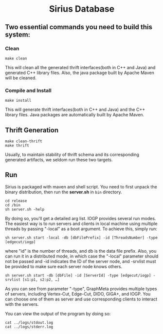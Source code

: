<center>
<h1>Sirius Database</h1>
</center>

## Two essential commands you need to build this system:

###  Clean
```
make clean
```
This will clean all the generated thrift interfaces(both in C++ and Java) and generated C++ library files.  Also, the java package built by Apache Maven will be cleaned.

### Compile and Install
```
make install
```
This will generate thrift interfaces(both in C++ and Java) and the C++ library files. Java packages are automatically built by Apache Maven.

## Thrift Generation
```
make clean-thrift
make thrift
```
Usually, to maintain stability of thrift schema and its corresponding generated artifacts, we seldom run these two targets.

## Run
Sirius is packaged with maven and shell script. You need to first unpack the binary distribution, then run the __server.sh__ in ```bin``` directory.
```
cd release
cd /bin
sh server.sh -help
```
By doing so, you'll get a detailed arg list.
IOGP provides several run modes. The easiest way is to run servers and clients in local machine using multiple threads by passing "-local" as a boot argument. To achieve this, simply run:
```
sh server.sh start -local -db [dbFilePrefix] -id [ThreadsNumber] -type [edgecut/iogp]
```
where "id" is the number of threads, and db is the data file prefix.
Also, you can run it in a distributed mode, in which case the "-local" parameter should not be passed and -id indicates the ID of the server node, and -srvlist must be provided to make sure each server node knows others.
```
sh server.sh start -db [dbFile] -id [ServerId] -type [edgecut/iogp] -srvlist [s1:p1, s2:p2, …]
```
As you can see from parameter "-type", GraphMeta provides multiple types of servers, including Vertex-Cut, Edge-Cut, DIDO, GIGA+, and IOGP. You can choose one of them as server and use corresponding clients to interact with the servers.

You can view the output of the program by doing so:
```
cat ../logs/stdout.log
cat ../logs/stderr.log
```
